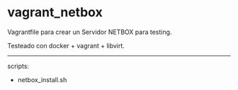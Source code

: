 # vagrant_netbox

Vagrantfile para crear un Servidor NETBOX para testing.

Testeado con docker + vagrant + libvirt.

---

scripts:

- netbox_install.sh
